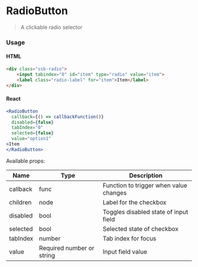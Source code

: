 RadioButton
========

> A clickable radio selector

### Usage

#### HTML

```html
<div class="ssb-radio">
    <input tabindex="0" id="item" type="radio" value="item">
    <label class="radio-label" for="item">Item</label>
</div>
```

#### React

```jsx harmony
<RadioButton
  callback={() => callbackFunction()}
  disabled={false}
  tabIndex="0"
  selected={false}
  value="option1"
>Item
</RadioButton>
```

Available props:

| Name       | Type           | Description  |
| ---------- | ------------- | ----- |
| callback   | func | Function to trigger when value changes |
| children | node | Label for the checkbox |
| disabled | bool | Toggles disabled state of input field |
| selected | bool | Selected state of checkbox |
| tabIndex | number | Tab index for focus |
| value | Required number or string | Input field value |
